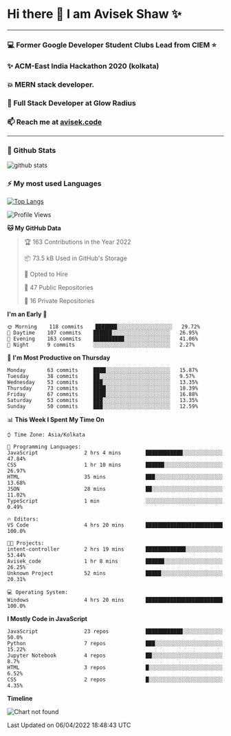 # Hi there 👋 I am Avisek Shaw ✨

---
### :computer: Former Google Developer Student Clubs Lead from CIEM :star: 
###  ✨ ACM-East India Hackathon 2020 (kolkata)
###  :boom: MERN stack developer.
###  🔭 Full Stack Developer at Glow Radius
###  📫 Reach me at [avisek.code](https://avisekcode.netlify.app/)
---
### 🌱 Github Stats
![github stats](https://github-readme-stats.vercel.app/api?username=shawavisek35&count_private=true&show_icons=true&bg_color=315,48c6ef,6f86d6&title_color=ffffff&text_color=ffffff&icon_color=ee609c)
### ⚡ My most used Languages 
<!--![github stats](https://github-readme-stats.vercel.app/api?username=shawavisek35&show_icons=true&theme=radical)-->
[![Top Langs](https://github-readme-stats.vercel.app/api/top-langs/?username=shawavisek35&layout=compact)](https://github.com/shawavisek35)
<!--START_SECTION:waka-->
![Profile Views](http://img.shields.io/badge/Profile%20Views-0-blue)

**🐱 My GitHub Data** 

> 🏆 163 Contributions in the Year 2022
 > 
> 📦 73.5 kB Used in GitHub's Storage 
 > 
> 💼 Opted to Hire
 > 
> 📜 47 Public Repositories 
 > 
> 🔑 16 Private Repositories  
 > 
**I'm an Early 🐤** 

```text
🌞 Morning    118 commits    ███████░░░░░░░░░░░░░░░░░░   29.72% 
🌆 Daytime    107 commits    ██████░░░░░░░░░░░░░░░░░░░   26.95% 
🌃 Evening    163 commits    ██████████░░░░░░░░░░░░░░░   41.06% 
🌙 Night      9 commits      ░░░░░░░░░░░░░░░░░░░░░░░░░   2.27%

```
📅 **I'm Most Productive on Thursday** 

```text
Monday       63 commits     ████░░░░░░░░░░░░░░░░░░░░░   15.87% 
Tuesday      38 commits     ██░░░░░░░░░░░░░░░░░░░░░░░   9.57% 
Wednesday    53 commits     ███░░░░░░░░░░░░░░░░░░░░░░   13.35% 
Thursday     73 commits     ████░░░░░░░░░░░░░░░░░░░░░   18.39% 
Friday       67 commits     ████░░░░░░░░░░░░░░░░░░░░░   16.88% 
Saturday     53 commits     ███░░░░░░░░░░░░░░░░░░░░░░   13.35% 
Sunday       50 commits     ███░░░░░░░░░░░░░░░░░░░░░░   12.59%

```


📊 **This Week I Spent My Time On** 

```text
⌚︎ Time Zone: Asia/Kolkata

💬 Programming Languages: 
JavaScript               2 hrs 4 mins        ████████████░░░░░░░░░░░░░   47.84% 
CSS                      1 hr 10 mins        ██████░░░░░░░░░░░░░░░░░░░   26.97% 
HTML                     35 mins             ███░░░░░░░░░░░░░░░░░░░░░░   13.68% 
JSON                     28 mins             ██░░░░░░░░░░░░░░░░░░░░░░░   11.02% 
TypeScript               1 min               ░░░░░░░░░░░░░░░░░░░░░░░░░   0.49%

🔥 Editors: 
VS Code                  4 hrs 20 mins       █████████████████████████   100.0%

🐱‍💻 Projects: 
intent-controller        2 hrs 19 mins       █████████████░░░░░░░░░░░░   53.44% 
Avisek_code              1 hr 8 mins         ██████░░░░░░░░░░░░░░░░░░░   26.25% 
Unknown Project          52 mins             █████░░░░░░░░░░░░░░░░░░░░   20.31%

💻 Operating System: 
Windows                  4 hrs 20 mins       █████████████████████████   100.0%

```

**I Mostly Code in JavaScript** 

```text
JavaScript               23 repos            ████████████░░░░░░░░░░░░░   50.0% 
Python                   7 repos             ███░░░░░░░░░░░░░░░░░░░░░░   15.22% 
Jupyter Notebook         4 repos             ██░░░░░░░░░░░░░░░░░░░░░░░   8.7% 
HTML                     3 repos             █░░░░░░░░░░░░░░░░░░░░░░░░   6.52% 
CSS                      2 repos             █░░░░░░░░░░░░░░░░░░░░░░░░   4.35%

```


**Timeline**

![Chart not found](https://raw.githubusercontent.com/shawavisek35/shawavisek35/master/charts/bar_graph.png) 


 Last Updated on 06/04/2022 18:48:43 UTC
<!--END_SECTION:waka-->
